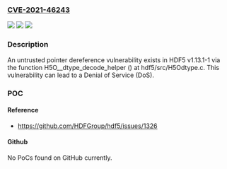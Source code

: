 ### [CVE-2021-46243](https://cve.mitre.org/cgi-bin/cvename.cgi?name=CVE-2021-46243)
![](https://img.shields.io/static/v1?label=Product&message=n%2Fa&color=blue)
![](https://img.shields.io/static/v1?label=Version&message=n%2Fa&color=blue)
![](https://img.shields.io/static/v1?label=Vulnerability&message=n%2Fa&color=brighgreen)

### Description

An untrusted pointer dereference vulnerability exists in HDF5 v1.13.1-1 via the function H5O__dtype_decode_helper () at hdf5/src/H5Odtype.c. This vulnerability can lead to a Denial of Service (DoS).

### POC

#### Reference
- https://github.com/HDFGroup/hdf5/issues/1326

#### Github
No PoCs found on GitHub currently.

